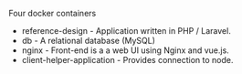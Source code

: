 Four docker containers
* reference-design - Application written in PHP / Laravel.
* db - A relational database (MySQL)
* nginx - Front-end is a a web UI using Nginx and vue.js.
* client-helper-application - Provides connection to node. 

